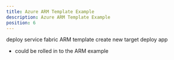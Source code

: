 ```yaml
---
title: Azure ARM Template Example
description: Azure ARM Template Example
position: 6
---
```


deploy service fabric ARM template
create new target
deploy app

- could be rolled in to the ARM example
